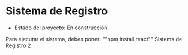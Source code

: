 <h1>Sistema de Registro</h1>

- Estado del proyecto: En construcción.

Para ejecutar el sistema, debes poner:
""npm install react""
Sistema de Registro 2
